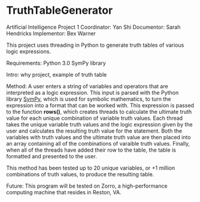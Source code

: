 # TruthTableGenerator
Artificial Intelligence Project 1
Coordinator: Yan Shi
Documentor: Sarah Hendricks
Implementor: Bex Warner

This project uses threading in Python to generate truth tables of various logic expressions. 

Requirements:
Python 3.0
SymPy library

Intro: why project, example of truth table

Method:
A user enters a string of variables and operators that are interpreted as a logic expression. This input is parsed with the Python library <a href="http://www.sympy.org/en/index.html">SymPy</a>, which is used for symbolic mathematics, to turn the expression into a format that can be worked with. 
This expression is passed to the function **rows()**, which creates threads to calculate the ultimate truth value for each unique combination of variable truth values. Each thread takes the unique variable truth values and the logic expression given by the user and calculates the resulting truth value for the statement. Both the variables with truth values and the ultimate truth value are then placed into an array containing all of the combinations of varaible truth values.
Finally, when all of the threads have added their row to the table, the table is formatted and presented to the user.

This method has been tested up to 20 unique variables, or +1 million combinations of truth values, to produce the resulting table.

Future:
This program will be tested on Zorro, a high-performance computing machine that resides in Reston, VA. 
